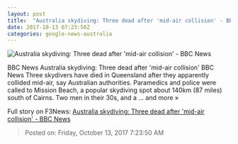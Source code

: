```yaml
---
layout: post
title:  "Australia skydiving: Three dead after 'mid-air collision' - BBC News"
date: 2017-10-13 07:23:50Z
categories: google-news-australia
---
```


![Australia skydiving: Three dead after 'mid-air collision' - BBC News](https://ichef.bbci.co.uk/news/1024/cpsprodpb/13D07/production/_98295118_13102017missionbeach.png)

BBC News Australia skydiving: Three dead after 'mid-air collision' BBC News Three skydivers have died in Queensland after they apparently collided mid-air, say Australian authorities. Paramedics and police were called to Mission Beach, a popular skydiving spot about 140km (87 miles) south of Cairns. Two men in their 30s, and a ... and more »


Full story on F3News: [Australia skydiving: Three dead after 'mid-air collision' - BBC News](http://www.f3nws.com/n/nsFGWE)

> Posted on: Friday, October 13, 2017 7:23:50 AM
